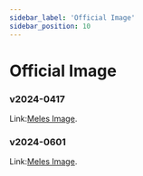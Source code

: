 ```yaml
---
sidebar_label: 'Official Image'
sidebar_position: 10
---
```


# Official Image

### v2024-0417

Link:[Meles Image](https://github.com/milkv-meles/meles-images/releases/tag/v2024-0417).

### v2024-0601

Link:[Meles Image](https://mirror.iscas.ac.cn/revyos/extra/images/meles/20240601/).